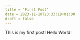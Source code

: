 ```yaml
---
title = 'First Post'
date = 2023-11-10T23:33:19+01:00
draft = false
---
```


This is my first post! Hello World!